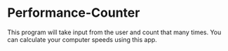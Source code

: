 # Performance-Counter
This program will take input from the user and count that many times. You can calculate your computer speeds using this app.
